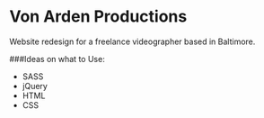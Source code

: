 # Von Arden Productions

Website redesign for a freelance videographer based in Baltimore.


###Ideas on what to Use:
- SASS
- jQuery
- HTML
- CSS
